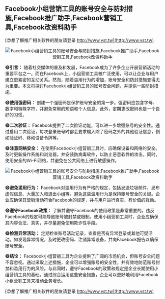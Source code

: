 ## **Facebook小组营销工具的账号安全与防封措施,Facebook推广助手,Facebook营销工具,Facebook改资料助手**

[😍想了解推广相关软件的朋友请登录 http://www.vst.tw](http://www.vst.tw)

 <center><img src="https://vst.tw/MP4/tuiguang/png/1.png" alt="Facebook小组营销工具的账号安全与防封措施,Facebook推广助手,Facebook营销工具,Facebook改资料助手"></center>

**😄引言：**
随着社交媒体的普及和发展，Facebook成为了许多企业开展营销活动的重要平台之一。而在Facebook上，小组营销工具被广泛使用，可以让企业与用户建立更紧密的互动关系。然而，随着滥用行为的增加，账号安全和防封措施变得尤为重要。本文将探讨Facebook小组营销工具的账号安全问题，并提供一些防封措施。

**😄使用强密码：**
创建一个强密码是保护账号安全的第一步。强密码应包含字母、数字和特殊字符，并避免常用的短语和个人信息。此外，定期更改密码也是一个良好的习惯。

**😄二次验证：**
Facebook提供了二次验证功能，可以进一步增强账号的安全性。通过启用二次验证，每次登录账号时都会要求输入除了密码之外的其他验证信息，例如验证码、移动设备令牌等。

**😄注意网络安全：**
在使用Facebook小组营销工具时，应确保设备和网络的安全。及时更新操作系统和浏览器，并安装防病毒软件，以防止恶意软件的攻击。同时，使用安全的Wi-Fi网络，并避免在公共网络上进行敏感操作。

 <center><img src="https://vst.tw/MP4/tuiguang/png/1.png" alt="Facebook小组营销工具的账号安全与防封措施,Facebook推广助手,Facebook营销工具,Facebook改资料助手"></center>

**😄避免滥用行为：**
Facebook对滥用行为有严格的规定，包括发送垃圾邮件、发布虚假信息、大量加入和退出小组等。避免这些滥用行为是保持账号安全的关键。企业应确保其营销活动符合Facebook的规定，并与用户进行真实、有价值的互动。

**😄遵守Facebook政策：**
了解并遵守Facebook的使用政策是非常重要的。违反Facebook的规定可能导致账号被封禁或限制。使用小组营销工具时，企业应确保其内容合法、真实，并尽量避免使用欺诈性手段。

**😄检测异常活动：**
定期检查账号活动记录，查看是否有异常登录或其他可疑活动。如发现异常情况，及时更改密码、注销异常设备，并向Facebook报告以确保账号安全。

**😄结论：**
Facebook小组营销工具为企业提供了广阔的市场机会，但账号安全问题不容忽视。通过采取上述措施，企业可以增强账号的安全性，并有效地防范账号封禁和滥用行为的风险。与此同时，遵守Facebook的政策和规定是企业长期使用小组营销工具的基础。通过综合运用这些安全措施，企业可以更好地利用Facebook小组营销工具来推动业务增长。

[😍想了解推广相关软件的朋友请登录 http://www.vst.tw](http://www.vst.tw)




